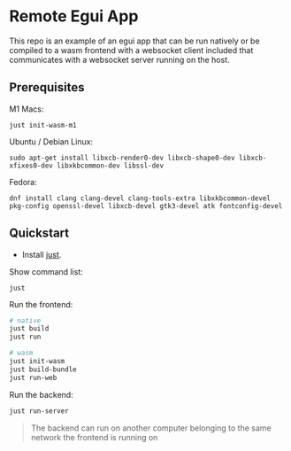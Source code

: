 # Remote Egui App

This repo is an example of an egui app that can be run natively or be compiled to a wasm frontend with a websocket client included that communicates with a websocket server running on the host.

## Prerequisites

M1 Macs:

```
just init-wasm-m1
```

Ubuntu / Debian Linux:

`sudo apt-get install libxcb-render0-dev libxcb-shape0-dev libxcb-xfixes0-dev libxkbcommon-dev libssl-dev`

Fedora:

`dnf install clang clang-devel clang-tools-extra libxkbcommon-devel pkg-config openssl-devel libxcb-devel gtk3-devel atk fontconfig-devel`

## Quickstart

- Install [just](https://github.com/casey/just).

Show command list:

```
just
```

Run the frontend:

```bash
# native
just build
just run

# wasm
just init-wasm
just build-bundle
just run-web
```

Run the backend:

```bash
just run-server
```

> The backend can run on another computer
> belonging to the same network the frontend is running on
